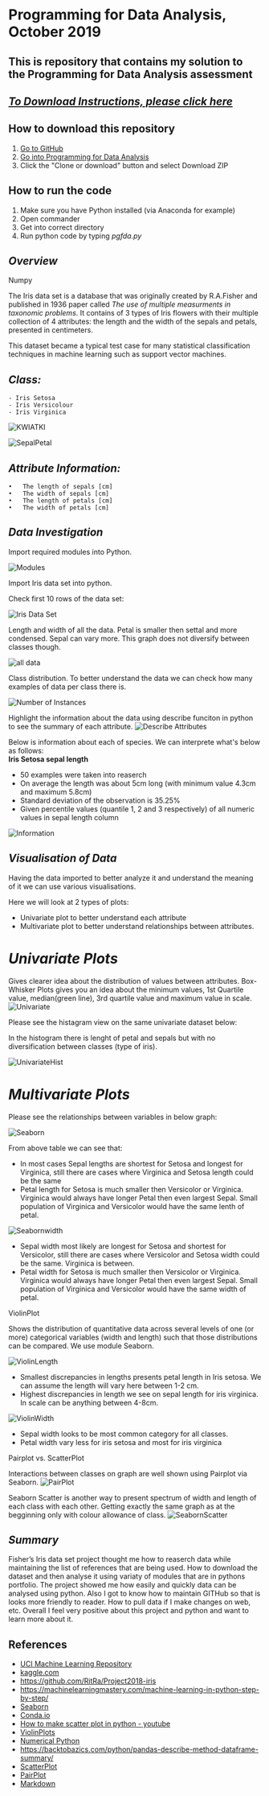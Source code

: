 # **Programming for Data Analysis, October 2019**
## This is repository that contains my solution to the Programming for Data Analysis assessment
## [*To Download Instructions, please click here*](https://github.com/brianmcginley/ProgDA/raw/master/ProgDA_Assignment.pdf)

## How to download this repository  

1. [Go to GitHub](https://github.com/kmieluu)
2. [Go into Programming for Data Analysis](https://github.com/kmieluu/Programming-For-Data-Analysis)
3. Click the "Clone or download" button and select Download ZIP

## How to run the code

1. Make sure you have Python installed (via Anaconda for example)
2. Open commander
3. Get into correct directory
4. Run python code by typing *pgfda.py*


## *Overview*

Numpy

The Iris data set is a database that was originally created by R.A.Fisher and published in 1936 paper called *The use of multiple measurments in taxonomic problems*. It contains of 3 types of Iris flowers with their multiple collection of 4 attributes: the length and the width of the sepals and petals, presented in centimeters.

This dataset became a typical test case for many statistical classification techniques in machine learning such as support vector machines.


## *Class:*
    - Iris Setosa
    - Iris Versicolour
    - Iris Virginica

![KWIATKI](https://user-images.githubusercontent.com/47505151/56806631-625ec480-6824-11e9-9108-665023156900.PNG)

![SepalPetal](https://github.com/kmieluu/Fisher-s-Iris-Data-Set---PandS-2019-Project/blob/master/Images/sepalpetal.png)

## *Attribute Information:* 
    •	The length of sepals [cm]
    •	The width of sepals [cm]
    •	The length of petals [cm]
    •	The width of petals [cm]

## *Data Investigation*

Import required modules into Python.

![Modules](https://github.com/kmieluu/Fisher-s-Iris-Data-Set---PandS-2019-Project/blob/master/Images/modules.PNG)

Import Iris data set into python.

Check first 10 rows of the data set:

![Iris Data Set](https://github.com/kmieluu/Fisher-s-Iris-Data-Set---PandS-2019-Project/blob/master/Images/IrisTop10.PNG)

Length and width of all the data.
Petal is smaller then settal and more condensed. Sepal can vary more. This graph does not diversify between classes though.

![all data](https://github.com/kmieluu/Fisher-s-Iris-Data-Set---PandS-2019-Project/blob/master/Images/petalsetallengthgraph.png)

Class distribution.
To better understand the data we can check how many examples of data per class there is.
<br>

![Number of Instances](https://github.com/kmieluu/Fisher-s-Iris-Data-Set---PandS-2019-Project/blob/master/Images/NoI.PNG)

Highlight the information about the data using describe funciton in python to see the summary of each attribute.
![Describe Attributes](https://github.com/kmieluu/Fisher-s-Iris-Data-Set---PandS-2019-Project/blob/master/Images/attrdescr.PNG)

Below is information about each of species. 
We can interprete what's below as follows:<br>
**Iris Setosa sepal length** 
* 50 examples were taken into reaserch
* On average the length was about 5cm long (with minimum value 4.3cm and maximum 5.8cm)
* Standard deviation of the observation is 35.25%
* Given percentile values (quantile 1, 2 and 3 respectively) of all numeric values in sepal length column

![Information](https://github.com/kmieluu/Fisher-s-Iris-Data-Set---PandS-2019-Project/blob/master/Images/Informationaboutdata.PNG)



##  *Visualisation of Data*

Having the data imported to better analyze it and understand the meaning of it we can use various visualisations.

Here we will look at 2 types of plots:
- Univariate plot to better understand each attribute
- Multivariate plot to better understand relationships between attributes.

# *Univariate Plots*
Gives clearer idea about the distribution of values between attributes.
Box-Whisker Plots gives you an idea about the minimum values, 1st Quartile value, median(green line), 3rd quartile value and maximum value in scale.
![Univariate](https://github.com/kmieluu/Fisher-s-Iris-Data-Set---PandS-2019-Project/blob/master/Images/Univariate.PNG)

Please see the histagram view on the same univariate dataset below:
<br>

In the histogram there is lenght of petal and sepals but with no diversification between classes (type of iris).

![UnivariateHist](https://github.com/kmieluu/Fisher-s-Iris-Data-Set---PandS-2019-Project/blob/master/Images/UnivariateHist.PNG)

# *Multivariate Plots*
Please see the relationships between variables in below graph:

![Seaborn](https://github.com/kmieluu/Fisher-s-Iris-Data-Set---PandS-2019-Project/blob/master/Images/seaborn.png)

From above table we can see that:
* In most cases Sepal lengths are shortest for Setosa and longest for Virginica, still there are cases where Virginica and Setosa length could be the same
* Petal length for Setosa is much smaller then Versicolor or Virginica. Virginica would always have longer Petal then even largest Sepal. Small population of Virginica and Versicolor would have the same lenth of petal.


![Seabornwidth](https://github.com/kmieluu/Fisher-s-Iris-Data-Set---PandS-2019-Project/blob/master/Images/seabornwidth.png)

* Sepal width most likely are longest for Setosa and shortest for Versicolor, still there are cases where Versicolor and Setosa width could be the same. Virginica is between. 
* Petal width for Setosa is much smaller then Versicolor or Virginica. Virginica would always have longer Petal then even largest Sepal. Small population of Virginica and Versicolor would have the same width of petal.


ViolinPlot 

Shows the distribution of quantitative data across several levels of one (or more) categorical variables (width and length) such that those distributions can be compared. We use module Seaborn.


![ViolinLength](https://github.com/kmieluu/Fisher-s-Iris-Data-Set---PandS-2019-Project/blob/master/Images/ViolinLength.PNG)

* Smallest discrepancies in lengths presents petal length in Iris setosa. We can assume the length will vary here between 1-2 cm. 
* Highest discrepancies in length we see on sepal length for iris virginica. In scale can be anything between 4-8cm.


![ViolinWidth](https://github.com/kmieluu/Fisher-s-Iris-Data-Set---PandS-2019-Project/blob/master/Images/ViolinWidth.PNG)

* Sepal width looks to be most common category for all classes. 
* Petal width vary less for iris setosa and most for iris virginica

Pairplot vs. ScatterPlot

Interactions between classes on graph are well shown using Pairplot via Seaborn. 
![PairPlot](https://github.com/kmieluu/Fisher-s-Iris-Data-Set---PandS-2019-Project/blob/master/Images/pairplot.PNG)

Seaborn Scatter is another way to present spectrum of width and length of each class with each other. 
Getting exactly the same graph as at the begginning only with colour allowance of class.
![SeabornScatter](https://github.com/kmieluu/Fisher-s-Iris-Data-Set---PandS-2019-Project/blob/master/Images/seabornscatter.PNG)

## *Summary*

Fisher’s Iris data set project thought me how to reaserch data while maintaining the list of references that are being used. How to download the dataset and then analyse it using variaty of modules that are in pythons portfolio. The project showed me how easily and quickly data can be analysed using python. Also I got to know how to maintain GITHub so that is looks more friendly to reader. How to pull data if I make changes on web, etc. 
Overall I feel very positive about this project and python and want to learn more about it.

## References

- [UCI Machine Learning Repository](http://archive.ics.uci.edu/ml/datasets/Iris)
- [kaggle.com](https://www.kaggle.com/lalitharajesh/iris-dataset-exploratory-data-analysis)
- https://github.com/RitRa/Project2018-iris
- https://machinelearningmastery.com/machine-learning-in-python-step-by-step/
- [Seaborn](https://seaborn.pydata.org/introduction.html)
- [Conda.io](https://conda.io/projects/conda/en/latest/user-guide/tasks/manage-environments.html#activating-an-environment)
- [How to make scatter plot in python - youtube](https://www.youtube.com/watch?v=TexdD7t0IKU)
- [ViolinPlots](http://seaborn.pydata.org/generated/seaborn.violinplot.html#seaborn.violinplot)
- [Numerical Python](https://www.tutorialspoint.com/numpy)
- https://backtobazics.com/python/pandas-describe-method-dataframe-summary/
- [ScatterPlot](https://scipy-lectures.org/packages/scikit-learn/auto_examples/plot_iris_scatter.html)
- [PairPlot](https://mylearningsinaiml.wordpress.com/2018/11/21/pair-plots/)
- [Markdown](https://guides.github.com/features/mastering-markdown/)

